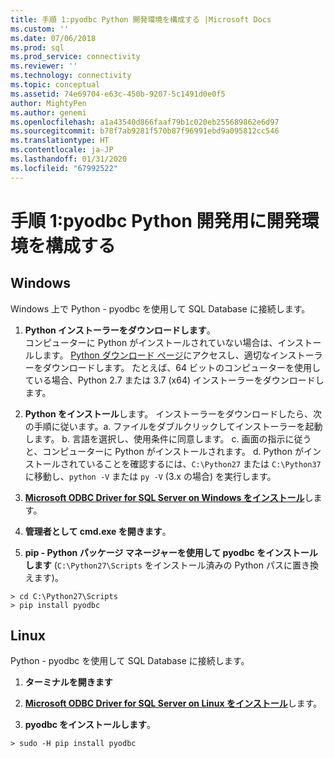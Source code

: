 ```yaml
---
title: 手順 1:pyodbc Python 開発環境を構成する |Microsoft Docs
ms.custom: ''
ms.date: 07/06/2018
ms.prod: sql
ms.prod_service: connectivity
ms.reviewer: ''
ms.technology: connectivity
ms.topic: conceptual
ms.assetid: 74e69704-e63c-450b-9207-5c1491d0e0f5
author: MightyPen
ms.author: genemi
ms.openlocfilehash: a1a43540d866faaf79b1c020eb255689862e6d97
ms.sourcegitcommit: b78f7ab9281f570b87f96991ebd9a095812cc546
ms.translationtype: HT
ms.contentlocale: ja-JP
ms.lasthandoff: 01/31/2020
ms.locfileid: "67992522"
---
```

# <a name="step-1-configure-development-environment-for-pyodbc-python-development"></a>手順 1:pyodbc Python 開発用に開発環境を構成する

## <a name="windows"></a>Windows  
Windows 上で Python - pyodbc を使用して SQL Database に接続します。
  
1. **Python インストーラーをダウンロードします**。  
  コンピューターに Python がインストールされていない場合は、インストールします。 [Python ダウンロード ページ](https://www.python.org/downloads/windows/)にアクセスし、適切なインストーラーをダウンロードします。 たとえば、64 ビットのコンピューターを使用している場合、Python 2.7 または 3.7 (x64) インストーラーをダウンロードします。  
  
2. **Python をインストール**します。  インストーラーをダウンロードしたら、次の手順に従います。a. ファイルをダブルクリックしてインストーラーを起動します。 b. 言語を選択し、使用条件に同意します。 c. 画面の指示に従うと、コンピューターに Python がインストールされます。 d. Python がインストールされていることを確認するには、`C:\Python27` または `C:\Python37` に移動し、`python -V` または `py -V` (3.x の場合) を実行します。 
      
3. [**Microsoft ODBC Driver for SQL Server on Windows をインストール**](../../odbc/windows/system-requirements-installation-and-driver-files.md#installing-microsoft-odbc-driver-for-sql-server)します。
  
4. **管理者として cmd.exe を開きます**。     

5. **pip - Python パッケージ マネージャーを使用して pyodbc をインストールします** (`C:\Python27\Scripts` をインストール済みの Python パスに置き換えます)。
```  
> cd C:\Python27\Scripts  
> pip install pyodbc  
```  

  
## <a name="linux"></a>Linux 
Python - pyodbc を使用して SQL Database に接続します。
  
1. **ターミナルを開きます**  

2. [**Microsoft ODBC Driver for SQL Server on Linux をインストール**](../../odbc/linux-mac/installing-the-microsoft-odbc-driver-for-sql-server.md)します。

3.  **pyodbc をインストールします**。  
```  
> sudo -H pip install pyodbc
```
